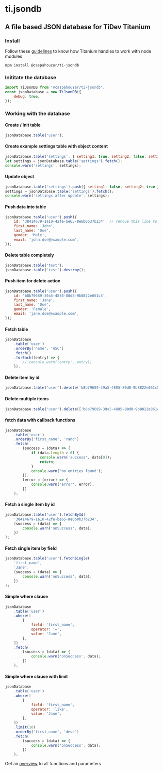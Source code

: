 # ti.jsondb

## A file based JSON database for TiDev Titanium

### Install

Follow these [guidelines](https://titaniumsdk.com/guide/Titanium_SDK/Titanium_SDK_Guide/Best_Practices_and_Recommendations/CommonJS_Modules_in_Titanium.html#commonjs-module-specification-implementation) to know how Titanium handles to work with node modules

    npm install @caspahouzer/ti-jsondb

### Inititate the database

```javascript
import TiJsonDB from '@caspahouzer/ti-jsondb';
const jsonDatabase = new TiJsonDB({
    debug: true,
});
```

### Working with the database

#### Create / Init table
```javascript
jsonDatabase.table('user');
```

#### Create example settings table with object content
```javascript
jsonDatabase.table('settings', { setting1: true, setting2: false, setting3: 'test' });
let settings = jsonDatabase.table('settings').fetch();
console.warn('settings', settings);
```

#### Update object
```javascript
jsonDatabase.table('settings').push({ setting1: false, setting2: true });
settings = jsonDatabase.table('settings').fetch();
console.warn('settings after update', settings);
```

#### Push data into table
```javascript
jsonDatabase.table('user').push({
    id: '38414679-1a10-42fe-be65-8e6b0b37b234', // remove this line to make a new entry
    first_name: 'John',
    last_name: 'Doe',
    gender: 'Male',
    email: 'john.doe@example.com',
});
```

#### Delete table completely
```javascript
jsonDatabase.table('test');
jsonDatabase.table('test').destroy();
```

#### Push item for delete action
```javascript
jsonDatabase.table('user').push({
    id: 'b8b79689-39a5-4885-80d8-9b8822e061c5',
    first_name: 'Jane',
    last_name: 'Doe',
    gender: 'Female',
    email: 'jane.doe@example.com',
});
```

#### Fetch table
```javascript
jsonDatabase
    .table('user')
    .orderBy('name', 'ASC')
    .fetch()
    .forEach((entry) => {
        // console.warn('entry', entry);
    });
```

#### Delete item by id
```javascript
jsonDatabase.table('user').delete('b8b79689-39a5-4885-80d8-9b8822e061c5');
```

#### Delete multiple items
```javascript
jsonDatabase.table('user').delete(['b8b79689-39a5-4885-80d8-9b8822e061c5', 'd6c52967-9654-4152-80f8-8fbc5a1e33d6']);
```

#### fetch data with callback functions
```javascript
jsonDatabase
    .table('user')
    .orderBy('first_name', 'rand')
    .fetch(
        (success = (data) => {
            if (data.length > 0) {
                console.warn('success', data[0]);
                return;
            }
            console.warn('no entries found');
        }),
        (error = (error) => {
            console.warn('error', error);
        })
    );
```

#### Fetch a single item by id
```javascript
jsonDatabase.table('user').fetchById(
    '38414679-1a10-42fe-be65-8e6b0b37b234',
    (success = (data) => {
        console.warn('onSuccess', data);
    })
);
```

#### Fetch single item by field
```javascript
jsonDatabase.table('user').fetchSingle(
    'first_name',
    'Jane',
    (success = (data) => {
        console.warn('onSuccess', data);
    })
);
```
#### Simple where clause
```javascript
jsonDatabase
    .table('user')
    .where([
        {
            field: 'first_name',
            operator: '=',
            value: 'Jane',
        },
    ])
    .fetch(
        (success = (data) => {
            console.warn('onSuccess', data);
        })
    );
```

#### Simple where clause with limit
```javascript
jsonDatabase
    .table('user')
    .where([
        {
            field: 'first_name',
            operator: 'like',
            value: 'Jane',
        },
    ])
    .limit(10)
    .orderBy('first_name', 'desc')
    .fetch(
        (success = (data) => {
            console.warn('onSuccess', data);
        })
    );
```
Get an [overview](./database.md) to all functions and parameters